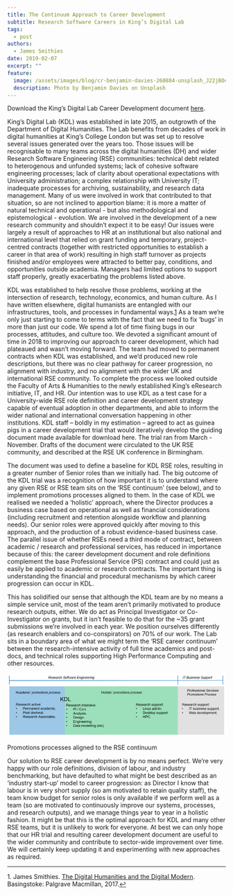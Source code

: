 ```yaml
---
title: The Continuum Approach to Career Development
subtitle: Research Software Careers in King’s Digital Lab
tags:
  - post
authors:
  - James Smithies
date: 2019-02-07
excerpt: ""
feature:
  image: /assets/images/blog/cr-benjamin-davies-260884-unsplash_J22jBOc.original.jpg
  description: Photo by Benjamin Davies on Unsplash
---
```


Download the King’s Digital Lab Career Development document [here](http://doi.org/10.5281/zenodo.2559235).

King’s Digital Lab (KDL) was established in late 2015, an outgrowth of the Department of Digital Humanities. The Lab benefits from decades of work in digital humanities at King’s College London but was set up to resolve several issues generated over the years too. Those issues will be recognisable to many teams across the digital humanities (DH) and wider Research Software Engineering (RSE) communities: technical debt related to heterogenous and unfunded systems; lack of cohesive software engineering processes; lack of clarity about operational expectations with University administration; a complex relationship with University IT; inadequate processes for archiving, sustainability, and research data management. Many of us were involved in work that contributed to that situation, so are not inclined to apportion blame: it is more a matter of natural technical and operational - but also methodological and epistemological - evolution. We are involved in the development of a new research community and shouldn’t expect it to be easy! Our issues were largely a result of approaches to HR at an institutional but also national and international level that relied on grant funding and temporary, project-centred contracts (together with restricted opportunities to establish a career in that area of work) resulting in high staff turnover as projects finished and/or employees were attracted to better pay, conditions, and opportunities outside academia. Managers had limited options to support staff properly, greatly exacerbating the problems listed above.

KDL was established to help resolve those problems, working at the intersection of research, technology, economics, and human culture. As I have written elsewhere, digital humanists are entangled with our infrastructures, tools, and processes in fundamental ways.[1](#fn1) As a team we’re only just starting to come to terms with the fact that we need to fix ‘bugs’ in more than just our code. We spend a lot of time fixing bugs in our processes, attitudes, and culture too. We devoted a significant amount of time in 2018 to improving our approach to career development, which had plateaued and wasn’t moving forward. The team had moved to permanent contracts when KDL was established, and we’d produced new role descriptions, but there was no clear pathway for career progression, no alignment with industry, and no alignment with the wider UK and international RSE community. To complete the process we looked outside the Faculty of Arts & Humanities to the newly established King’s eResearch initiative, IT, and HR. Our intention was to use KDL as a test case for a University-wide RSE role definition and career development strategy capable of eventual adoption in other departments, and able to inform the wider national and international conversation happening in other institutions. KDL staff – boldly in my estimation – agreed to act as guinea pigs in a career development trial that would iteratively develop the guiding document made available for download here. The trial ran from March - November. Drafts of the document were circulated to the UK RSE community, and described at the RSE UK conference in Birmingham.

The document was used to define a baseline for KDL RSE roles, resulting in a greater number of Senior roles than we initially had. The big outcome of the KDL trial was a recognition of how important it is to understand where any given RSE or RSE team sits on the ‘RSE continuum’ (see below), and to implement promotions processes aligned to them. In the case of KDL we realised we needed a ‘holistic’ approach, where the Director produces a business case based on operational as well as financial considerations (including recruitment and retention alongside workflow and planning needs). Our senior roles were approved quickly after moving to this approach, and the production of a robust evidence-based business case. The parallel issue of whether RSEs need a third mode of contract, between academic / research and professional services, has reduced in importance because of this: the career development document and role definitions complement the base Professional Service (PS) contract and could just as easily be applied to academic or research contracts. The important thing is understanding the financial and procedural mechanisms by which career progression can occur in KDL.

This has solidified our sense that although the KDL team are by no means a simple service unit, most of the team aren’t primarily motivated to produce research outputs, either. We do act as Principal Investigator or Co-Investigator on grants, but it isn’t feasible to do that for the ~35 grant submissions we’re involved in each year. We position ourselves differently (as research enablers and co-conspirators) on 70% of our work. The Lab sits in a boundary area of what we might term the ‘RSE career continuum’ between the research-intensive activity of full time academics and post-docs, and technical roles supporting High Performance Computing and other resources.

![RSE Careers](/assets/images/blog/rse-careers.width-1024.png)

Promotions processes aligned to the RSE continuum

Our solution to RSE career development is by no means perfect. We’re very happy with our role definitions, division of labour, and industry benchmarking, but have defaulted to what might be best described as an ‘industry start-up’ model to career progression: as Director I know that labour is in very short supply (so am motivated to retain quality staff), the team know budget for senior roles is only available if we perform well as a team (so are motivated to continuously improve our systems, processes, and research outputs), and we manage things year to year in a holistic fashion. It might be that this is the optimal approach for KDL and many other RSE teams, but it is unlikely to work for everyone. At best we can only hope that our HR trial and resulting career development document are useful to the wider community and contribute to sector-wide improvement over time. We will certainly keep updating it and experimenting with new approaches as required.

---

1. James Smithies. [The Digital Humanities and the Digital Modern](https://www.palgrave.com/gb/book/9781137499431). Basingstoke: Palgrave Macmillan, 2017.[↩](#ref1)
